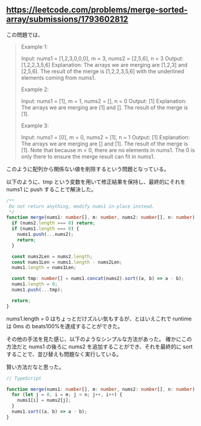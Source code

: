 ## https://leetcode.com/problems/merge-sorted-array/submissions/1793602812

この問題では、

> Example 1:
>
> Input: nums1 = [1,2,3,0,0,0], m = 3, nums2 = [2,5,6], n = 3
> Output: [1,2,2,3,5,6]
> Explanation: The arrays we are merging are [1,2,3] and [2,5,6].
> The result of the merge is [1,2,2,3,5,6] with the underlined elements coming from nums1.
>
> Example 2:
>
> Input: nums1 = [1], m = 1, nums2 = [], n = 0
> Output: [1]
> Explanation: The arrays we are merging are [1] and [].
> The result of the merge is [1].
>
> Example 3:
>
> Input: nums1 = [0], m = 0, nums2 = [1], n = 1
> Output: [1]
> Explanation: The arrays we are merging are [] and [1].
> The result of the merge is [1].
> Note that because m = 0, there are no elements in nums1. The 0 is only there to ensure the merge result can fit in nums1.

このように配列から関係ない値を削除するという問題となっている。

以下のように、tmp という変数を用いて修正結果を保持し、最終的にそれを nums1 に push することで解決した。

```ts
/**
 Do not return anything, modify nums1 in-place instead.
 */
function merge(nums1: number[], m: number, nums2: number[], n: number): void {
  if (nums2.length === 0) return;
  if (nums1.length === 0) {
    nums1.push(...nums2);
    return;
  }

  const nums2Len = nums2.length;
  const nums1Len = nums1.length - nums2Len;
  nums1.length = nums1Len;

  const tmp: number[] = nums1.concat(nums2).sort((a, b) => a - b);
  nums1.length = 0;
  nums1.push(...tmp);

  return;
}
```

nums1.length = 0 はちょっとだけズルい気もするが、とはいえこれで runtime は 0ms の beats100%を達成することができた。

その他の手法を見た感じ、以下のようなシンプルな方法があった。
確かにこの方法だと nums1 の後ろに nums2 を追加することができ、それを最終的に sort することで、並び替えも問題なく実行している。

賢い方法だなと思った。

```ts
// TypeScript

function merge(nums1: number[], m: number, nums2: number[], n: number): void {
  for (let j = 0, i = m; j < n; j++, i++) {
    nums1[i] = nums2[j];
  }
  nums1.sort((a, b) => a - b);
}
```
